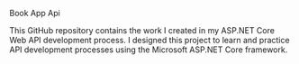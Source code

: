 Book App Api

This GitHub repository contains the work I created in my ASP.NET Core Web API development process. I designed this project to learn and practice API development processes using the Microsoft ASP.NET Core framework.
